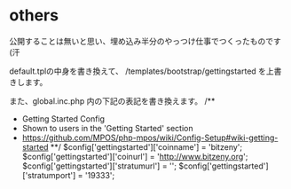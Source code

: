 # others

公開することは無いと思い、埋め込み半分のやっつけ仕事でつくったものです(汗

default.tplの中身を書き換えて、
/templates/bootstrap/gettingstarted
を上書きします。

また、global.inc.php 内の下記の表記を書き換えます。
  /**
  * Getting Started Config
  *  Shown to users in the 'Getting Started' section
  *   https://github.com/MPOS/php-mpos/wiki/Config-Setup#wiki-getting-started
  **/
  $config['gettingstarted']['coinname'] = 'bitzeny';
  $config['gettingstarted']['coinurl'] = 'http://www.bitzeny.org';
  $config['gettingstarted']['stratumurl'] = '';
  $config['gettingstarted']['stratumport'] = '19333';
